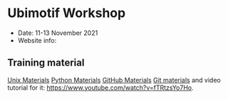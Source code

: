 # Ubimotif Workshop

* Date: 11-13 November 2021
* Website info: 

## Training material 

[Unix Materials](https://swcarpentry.github.io/shell-novice/)
[Python Materials](https://idpfun.github.io/IDP_Python/)
[GitHub Materials](https://malvikasharan.github.io/developing_collaborative_document/)
[Git materials](https://swcarpentry.github.io/git-novice/) and video tutorial for it: https://www.youtube.com/watch?v=fTRtzsYo7Ho.



